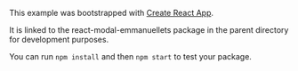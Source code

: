 This example was bootstrapped with [Create React App](https://github.com/facebook/create-react-app).

It is linked to the react-modal-emmanuellets package in the parent directory for development purposes.

You can run `npm install` and then `npm start` to test your package.
